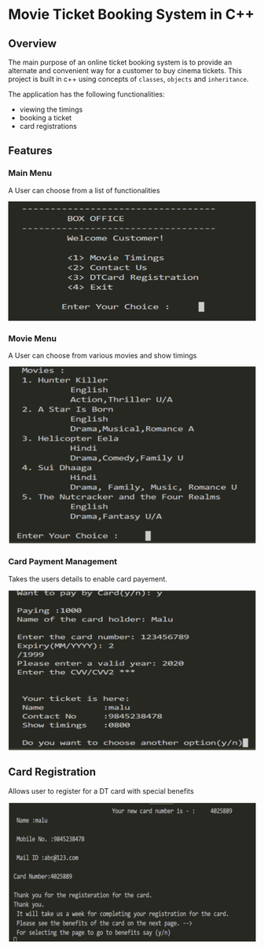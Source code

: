 # Movie Ticket Booking System in C++

## Overview

The main purpose of an online ticket booking system is to provide an alternate and convenient way for a customer to buy cinema tickets.
This project is built in c++ using concepts of `classes`, `objects` and `inheritance`.

The application has the following functionalities:
* viewing the timings
* booking a ticket
* card registrations

## Features

### Main Menu

A User can choose from a list of functionalities

![](/images/main_menu.png)

### Movie Menu

A User can choose from various movies and show timings

![](/images/movie_menu.png)

### Card Payment Management

Takes the users details to enable card payement.

![](/images/card_payment.png)

## Card Registration

Allows user to register for a DT card with special benefits

![](/images/card_registration.png)
